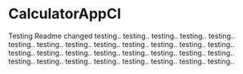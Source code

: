 # CalculatorAppCI
Testing
Readme changed
testing..
testing..
testing..
testing..
testing..
testing..
testing..
testing..
testing..
testing..
testing..
testing..
testing..
testing..
testing..
testing..
testing..
testing..
testing..
testing..
testing..
testing..
testing..
testing..
testing..
testing..
testing..
testing..
testing..

